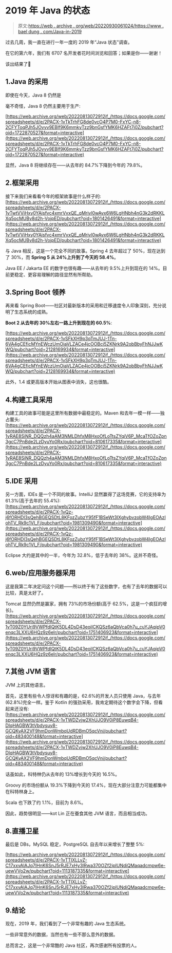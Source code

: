 # 2019 年 Java 的状态

> 原文:[https://web . archive . org/web/20220930061024/https://www . bael dung . com/Java-in-2019](https://web.archive.org/web/20220930061024/https://www.baeldung.com/java-in-2019)

过去几周，我一直在进行一年一度的 2019 年“Java 状态”调查。

在它的第六年，我们有 6707 名开发者花时间浏览和回答；如果是你——谢谢！

该出结果了🙂

## 1.Java 的采用

即使在今天，Java 8 仍然是

毫不奇怪，Java 8 仍然主要用于生产:

[https://web.archive.org/web/20220813072912if_/https://docs.google.com/spreadsheets/d/e/2PACX-1vTkTrhFG8de0vcO4P7M0-FxYC-n8-2CFYToqPJh5JOvvv9EBlf9K6mmkyTzz9bnGsfYMK6HZAFt7j0Z/pubchart?oid=1722870527&format=interactive](https://web.archive.org/web/20220813072912if_/https://docs.google.com/spreadsheets/d/e/2PACX-1vTkTrhFG8de0vcO4P7M0-FxYC-n8-2CFYToqPJh5JOvvv9EBlf9K6mmkyTzz9bnGsfYMK6HZAFt7j0Z/pubchart?oid=1722870527&format=interactive)

显然，Java 8 将继续存在——从去年的 84.7%下降到今年的 79.8%。

## 2.框架采用

接下来我们来看看今年的框架故事是什么样子的:
[https://web.archive.org/web/20220813072912if_/https://docs.google.com/spreadsheets/d/e/2PACX-1vTwtVViHxy0YAisfvc4xmrVvxQE_qMrivl0wAvx6W6LgHNbh4nG3k2dRKKLXq5ocMUBv8d2h-VojpED/pubchart?oid=1801426491&format=interactive](https://web.archive.org/web/20220813072912if_/https://docs.google.com/spreadsheets/d/e/2PACX-1vTwtVViHxy0YAisfvc4xmrVvxQE_qMrivl0wAvx6W6LgHNbh4nG3k2dRKKLXq5ocMUBv8d2h-VojpED/pubchart?oid=1801426491&format=interactive)

与 Java 相反，这是一个完全不同的故事。Spring 4 去年超过了 50%，现在达到了 30%，而 **Spring 5 从 24%上升到了今天的 58.4%**。

Java EE / Jakarta EE 的数字也很有趣——从去年的 9.5%上升到现在的 14%。目前更稳定、更容易理解的路径显然有所帮助。

## 3.Spring Boot 领养

再来看 Spring Boot——社区对最新版本的采用和迁移速度令人印象深刻，充分说明了生态系统的成熟。

**Boot 2 从去年的 30%左右一路上升到现在的 60.5%**:

[https://web.archive.org/web/20220813072912if_/https://docs.google.com/spreadsheets/d/e/2PACX-1vSFkXH9p3qTmJUJ-1Tn-6VA4gCEficMYnEWczUmOiaVLZACe4jcOOBci5ZKNrk9A2obBbyFhNJJwKWQ/pubchart?oid=2128169934&format=interactive](https://web.archive.org/web/20220813072912if_/https://docs.google.com/spreadsheets/d/e/2PACX-1vSFkXH9p3qTmJUJ-1Tn-6VA4gCEficMYnEWczUmOiaVLZACe4jcOOBci5ZKNrk9A2obBbyFhNJJwKWQ/pubchart?oid=2128169934&format=interactive)

此外，1.4 或更高版本开始从图表中消失，这也很酷。

## 4.构建工具采用

构建工具的故事可能是这里所有数据中最稳定的。Maven 和去年一模一样——独占鳌头:
[https://web.archive.org/web/20220813072912if_/https://docs.google.com/spreadsheets/d/e/2PACX-1vRAE8SiNR_DQQzh4aAM3NMLDhfxM8HxoOfLoTtsZYqiV6P_McaTfOZoZpn3gcC7PnBde2LzDyuYo0Rx/pubchart?oid=810617335&format=interactive](https://web.archive.org/web/20220813072912if_/https://docs.google.com/spreadsheets/d/e/2PACX-1vRAE8SiNR_DQQzh4aAM3NMLDhfxM8HxoOfLoTtsZYqiV6P_McaTfOZoZpn3gcC7PnBde2LzDyuYo0Rx/pubchart?oid=810617335&format=interactive)

## 5.IDE 采用

另一方面，IDEs 是一个不同的故事。IntelliJ 显然赢得了这场竞赛，它的支持率为 61.3%(高于去年的 55.4%):
[https://web.archive.org/web/20220813072912if_/https://docs.google.com/spreadsheets/d/e/2PACX-1vQz-j6fORHDl3sQehBGEQSDtL8KFozZubzY95fF1BSeWt3IXghybvzobW4IgEOAzIohTV_Rk9c1VI_F/pubchart?oid=1981309490&format=interactive](https://web.archive.org/web/20220813072912if_/https://docs.google.com/spreadsheets/d/e/2PACX-1vQz-j6fORHDl3sQehBGEQSDtL8KFozZubzY95fF1BSeWt3IXghybvzobW4IgEOAzIohTV_Rk9c1VI_F/pubchart?oid=1981309490&format=interactive)

Eclipse 大约是其中的一半，今年为 32.8%，低于去年的 38%。这并不奇怪。

## 6.web/应用服务器采用

这是我第二年决定问这个问题——所以终于有了这些数字，也有了去年的数据可以比较，真是太好了。

Tomcat 显然仍然是赢家，拥有 73%的市场份额(高于 62.5%，这是一个疯狂的增长)。
[https://web.archive.org/web/20220813072912if_/https://docs.google.com/spreadsheets/d/e/2PACX-1vT09Z0YUrj9VWPfdlQtK5DL4DsD43eoiICKQSz6aQbVca0h7u_cuYJAqipV0enqc3LXXU6HQz9z6elr/pubchart?oid=1751406923&format=interactive](https://web.archive.org/web/20220813072912if_/https://docs.google.com/spreadsheets/d/e/2PACX-1vT09Z0YUrj9VWPfdlQtK5DL4DsD43eoiICKQSz6aQbVca0h7u_cuYJAqipV0enqc3LXXU6HQz9z6elr/pubchart?oid=1751406923&format=interactive)

## 7.其他 JVM 语言

JVM 上的其他语言。

首先，这里有些令人惊讶和有趣的是，62.6%的开发人员只使用 Java，与去年(62.8%)完全一样。鉴于 Kotlin 的强劲采用，我肯定期待这个数字会下降，但看起来还没有:
[https://web.archive.org/web/20220813072912if_/https://docs.google.com/spreadsheets/d/e/2PACX-1vTWDZvjw2XhUJO9V0iP8EuwqB4-DIqHAGBW3tVbdysuy8-GCQKyAX2VF9hmDonWmbqUdRDBmO5qcVni/pubchart?oid=483400148&format=interactive](https://web.archive.org/web/20220813072912if_/https://docs.google.com/spreadsheets/d/e/2PACX-1vTWDZvjw2XhUJO9V0iP8EuwqB4-DIqHAGBW3tVbdysuy8-GCQKyAX2VF9hmDonWmbqUdRDBmO5qcVni/pubchart?oid=483400148&format=interactive)

话虽如此，科特林仍从去年的 13%增长到今天的 16.5%。

Groovy 的市场份额从 19.3%下降到今天的 17.4%，现在大部分注意力可能都集中在科特林身上。

Scala 也下跌了约 1.1%，目前为 8.6%。

因此，趋势很明显——kot Lin 正在蚕食其他 JVM 语言，而且相当成功。

## 8.直播卫星

最后是 DBs，MySQL 稳定，PostgreSQL 自去年以来增长了整整 5%:

[https://web.archive.org/web/20220813072912if_/https://docs.google.com/spreadsheets/d/e/2PACX-1vTTIXLLvZ-C17xxvAlAJq7IHnK6SnJ5rRJE7xHy3lRwa370OZf2iplUNdiQMaqadcmpw6e-uewVVo2w/pubchart?oid=1113187335&format=interactive](https://web.archive.org/web/20220813072912if_/https://docs.google.com/spreadsheets/d/e/2PACX-1vTTIXLLvZ-C17xxvAlAJq7IHnK6SnJ5rRJE7xHy3lRwa370OZf2iplUNdiQMaqadcmpw6e-uewVVo2w/pubchart?oid=1113187335&format=interactive)

## 9.结论

现在，2019 年，我们看到了一个非常有趣的 Java 生态系统。

一些非常意外的数据，当然也有一些不那么意外的数据。

总而言之，这是一个非常酷的 Java 社区，再次感谢所有投票的人。